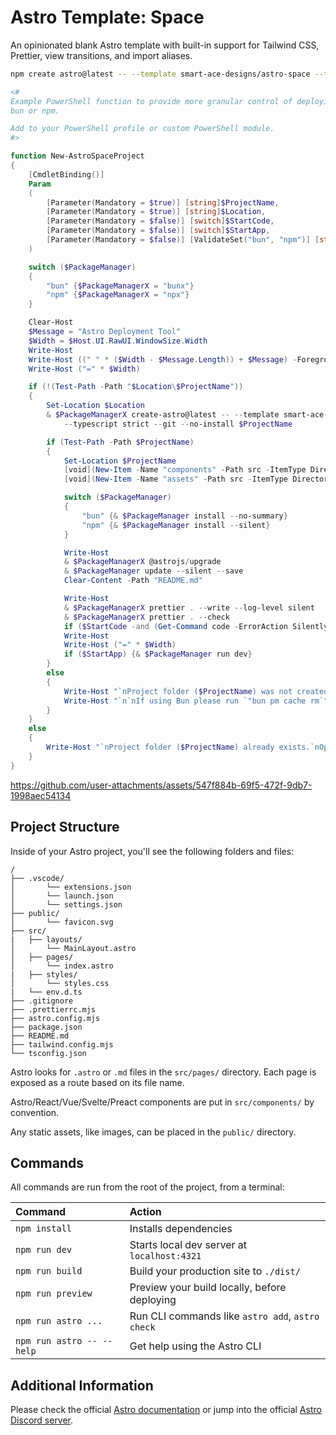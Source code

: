 # Astro Template: Space

An opinionated blank Astro template with built-in support for Tailwind CSS, Prettier, view transitions, and import aliases.

```sh
npm create astro@latest -- --template smart-ace-designs/astro-space --typescript strict project-name
```

```powershell
<#
Example PowerShell function to provide more granular control of deploying a new Astro project with this template using
bun or npm.

Add to your PowerShell profile or custom PowerShell module.
#>

function New-AstroSpaceProject
{
    [CmdletBinding()]
    Param
    (
        [Parameter(Mandatory = $true)] [string]$ProjectName,
        [Parameter(Mandatory = $true)] [string]$Location,
        [Parameter(Mandatory = $false)] [switch]$StartCode,
        [Parameter(Mandatory = $false)] [switch]$StartApp,
        [Parameter(Mandatory = $false)] [ValidateSet("bun", "npm")] [string]$PackageManager = "bun"
    )

    switch ($PackageManager)
    {
        "bun" {$PackageManagerX = "bunx"}
        "npm" {$PackageManagerX = "npx"}
    }

    Clear-Host
    $Message = "Astro Deployment Tool"
    $Width = $Host.UI.RawUI.WindowSize.Width
    Write-Host
    Write-Host ((" " * ($Width - $Message.Length)) + $Message) -ForegroundColor Green
    Write-Host ("=" * $Width)

    if (!(Test-Path -Path "$Location\$ProjectName"))
    {
        Set-Location $Location
        & $PackageManagerX create-astro@latest -- --template smart-ace-designs/astro-space `
            --typescript strict --git --no-install $ProjectName

        if (Test-Path -Path $ProjectName)
        {
            Set-Location $ProjectName
            [void](New-Item -Name "components" -Path src -ItemType Directory)
            [void](New-Item -Name "assets" -Path src -ItemType Directory)

            switch ($PackageManager)
            {
                "bun" {& $PackageManager install --no-summary}
                "npm" {& $PackageManager install --silent}
            }

            Write-Host
            & $PackageManagerX @astrojs/upgrade
            & $PackageManager update --silent --save
            Clear-Content -Path "README.md"

            Write-Host
            & $PackageManagerX prettier . --write --log-level silent
            & $PackageManagerX prettier . --check
            if ($StartCode -and (Get-Command code -ErrorAction SilentlyContinue)) {code .}
            Write-Host
            Write-Host ("=" * $Width)
            if ($StartApp) {& $PackageManager run dev}
        }
        else
        {
            Write-Host "`nProject folder ($ProjectName) was not created.`nOperation cancelled...liftoff failed!"
            Write-Host "`n`nIf using Bun please run `"bun pm cache rm`" to clear the cache and try again."
        }
    }
    else
    {
        Write-Host "`nProject folder ($ProjectName) already exists.`nOperation cancelled...liftoff failed!"
    }
}
```
https://github.com/user-attachments/assets/547f884b-69f5-472f-9db7-1998aec54134

## Project Structure

Inside of your Astro project, you'll see the following folders and files:

```text
/
├── .vscode/
│       └── extensions.json
│       └── launch.json
│       └── settings.json
├── public/
│       └── favicon.svg
├── src/
|   ├── layouts/
│       └── MainLayout.astro
│   ├── pages/
│       └── index.astro
|   ├── styles/
│       └── styles.css
|   └── env.d.ts
├── .gitignore
├── .prettierrc.mjs
├── astro.config.mjs
├── package.json
├── README.md
├── tailwind.config.mjs
└── tsconfig.json
```

Astro looks for `.astro` or `.md` files in the `src/pages/` directory. Each page is exposed as a route based on its file name.

Astro/React/Vue/Svelte/Preact components are put in `src/components/` by convention.

Any static assets, like images, can be placed in the `public/` directory.

## Commands

All commands are run from the root of the project, from a terminal:

| Command                   | Action                                           |
| :------------------------ | :----------------------------------------------- |
| `npm install`             | Installs dependencies                            |
| `npm run dev`             | Starts local dev server at `localhost:4321`      |
| `npm run build`           | Build your production site to `./dist/`          |
| `npm run preview`         | Preview your build locally, before deploying     |
| `npm run astro ...`       | Run CLI commands like `astro add`, `astro check` |
| `npm run astro -- --help` | Get help using the Astro CLI                     |

## Additional Information

Please check the official [Astro documentation](https://docs.astro.build) or jump into the official [Astro Discord server](https://astro.build/chat).
